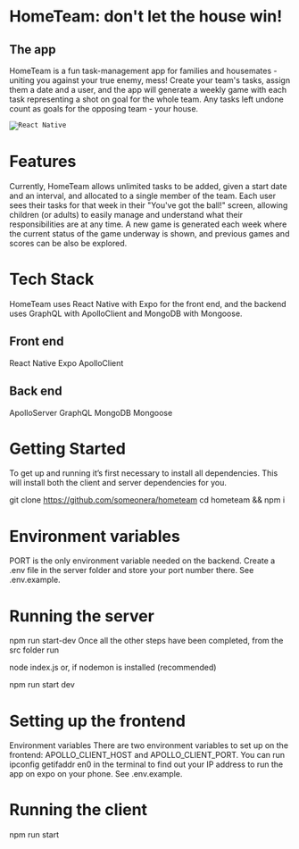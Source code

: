 # HomeTeam: don't let the house win!

## The app 
HomeTeam is a fun task-management app for families and housemates - uniting you against your true enemy, mess!
Create your team's tasks, assign them a date and a user, and the app will generate a weekly game with each task representing a shot on goal for the whole team. Any tasks left undone count as goals for the opposing team - your house.

<code><img alt="React Native" src="https://img.shields.io/badge/-React-61dafb?logo=react&logoColor=white&style=for-the-badge"></code>


# Features

Currently, HomeTeam allows unlimited tasks to be added, given a start date and an interval, and allocated to a single member of the team. Each user sees their tasks for that week in their "You've got the ball!" screen, allowing children (or adults) to easily manage and understand what their responsibilities are at any time. A new game is generated each week where the current status of the game underway is shown, and previous games and scores can be also be explored.

# Tech Stack

HomeTeam uses React Native with Expo for the front end, and the backend uses GraphQL with ApolloClient and MongoDB with Mongoose.

## Front end

React Native
Expo
ApolloClient

## Back end

ApolloServer
GraphQL
MongoDB
Mongoose

# Getting Started

To get up and running it’s first necessary to install all dependencies. This will install both the client and server dependencies for you.

git clone https://github.com/someonera/hometeam
cd hometeam && npm i

# Environment variables

PORT is the only environment variable needed on the backend. Create a .env file in the server folder and store your port number there. See .env.example.

# Running the server

npm run start-dev
Once all the other steps have been completed, from the src folder run

node index.js
or, if nodemon is installed (recommended)

npm run start dev

# Setting up the frontend

Environment variables
There are two environment variables to set up on the frontend: APOLLO_CLIENT_HOST and APOLLO_CLIENT_PORT.
You can run ipconfig getifaddr en0 in the terminal to find out your IP address to run the app on expo on your phone. See .env.example.

# Running the client

npm run start
